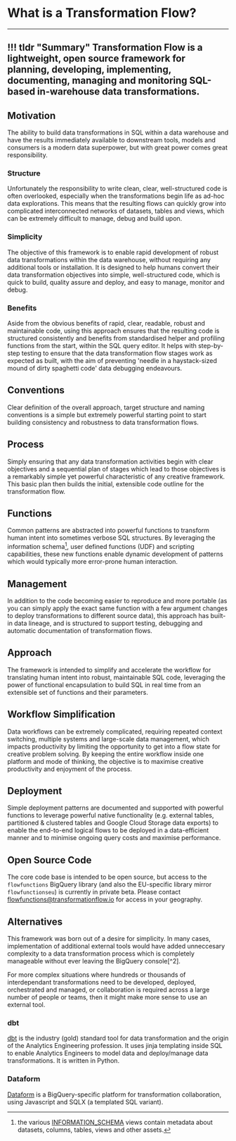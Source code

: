 # What is a Transformation Flow?
---
!!! tldr "Summary"
    Transformation Flow is a lightweight, open source framework for planning, developing, implementing, documenting, managing and monitoring SQL-based in-warehouse data transformations.  
---

## Motivation
The ability to build data transformations in SQL within a data warehouse and have the results immediately available to downstream tools, models and consumers is a modern data superpower, but with great power comes great responsibility.  

### Structure
Unfortunately the responsibility to write clean, clear, well-structured code is often overlooked, especially when the transformations begin life as ad-hoc data explorations.  This means that the resulting flows can quickly grow into complicated interconnected networks of datasets, tables and views, which can be extremely difficult to manage, debug and build upon.

### Simplicity
The objective of this framework is to enable rapid development of robust data transformations within the data warehouse, without requiring any additional tools or installation. It is designed to help humans convert their data transformation objectives into simple, well-structured code, which is quick to build, quality assure and deploy, and easy to manage, monitor and debug.

### Benefits
Aside from the obvious benefits of rapid, clear, readable, robust and maintainable code, using this approach ensures that the resulting code is structured consistently and benefits from standardised helper and profiling functions from the start, within the SQL query editor.  It helps with step-by-step testing to ensure that the data transformation flow stages work as expected as built, with the aim of preventing 'needle in a haystack-sized mound of dirty spaghetti code' data debugging endeavours.

## Conventions
Clear definition of the overall approach, target structure and naming conventions is a simple but extremely powerful starting point to start building consistency and robustness to data transformation flows. 

## Process
Simply ensuring that any data transformation activities begin with clear objectives and a sequential plan of stages which lead to those objectives is a remarkably simple yet powerful characteristic of any creative framework.  This basic plan then builds the initial, extensible code outline for the transformation flow.

## Functions
Common patterns are abstracted into powerful functions to transform human intent into sometimes verbose SQL structures.  By leveraging the information schema[^1], user defined functions (UDF) and scripting capabilities, these new functions enable dynamic development of patterns which would typically more error-prone human interaction.  

## Management
In addition to the code becoming easier to reproduce and more portable (as you can simply apply the exact same function with a few argument changes to deploy transformations to different source data), this approach has built-in data lineage, and is structured to support testing, debugging and automatic documentation of transformation flows.

## Approach
The framework is intended to simplify and accelerate the workflow for translating human intent into robust, maintainable SQL code, leveraging the power of functional encapsulation to build SQL in real time from an extensible set of functions and their parameters.

## Workflow Simplification
Data workflows can be extremely complicated, requiring repeated context switching, multiple systems and large-scale data management, which impacts productivity by limiting the opportunity to get into a flow state for creative problem solving.  By keeping the entire workflow inside one platform and mode of thinking, the objective is to maximise creative productivity and enjoyment of the process.

## Deployment
Simple deployment patterns are documented and supported with powerful functions to leverage powerful native functionality (e.g. external tables, partitioned & clustered tables and Google Cloud Storage data exports) to enable the end-to-end logical flows to be deployed in a data-efficient manner and to minimise ongoing query costs and maximise performance.

## Open Source Code
The core code base is intended to be open source, but access to the `flowfunctions` BigQuery library (and also the EU-specific library mirror `flowfunctionseu`) is currently in private beta.  Please contact [flowfunctions@transformationflow.io](mailto:flowfunctions@transformationflow.io) for access in your geography.

## Alternatives
This framework was born out of a desire for simplicity.  In many cases, implementation of additional external tools would have added unneccesary complexity to a data transformation process which is completely manageable without ever leaving the BigQuery console[^2].

For more complex situations where hundreds or thousands of interdependant transformations need to be developed, deployed, orchestrated and managed, or collaboration is required across a large number of people or teams, then it might make more sense to use an external tool.

### dbt
[dbt](https://www.getdbt.com/) is the industry (gold) standard tool for data transformation and the origin of the Analytics Engineering profession. It uses jinja templating inside SQL to enable Analytics Engineers to model data and deploy/manage data transformations.  It is written in Python.

### Dataform
[Dataform](https://dataform.co/) is a BigQuery-specific platform for transformation collaboration, using Javascript and SQLX (a templated SQL variant).

[^1]: the various [INFORMATION_SCHEMA](https://cloud.google.com/bigquery/docs/information-schema-intro) views contain metadata about datasets, columns, tables, views and other assets.